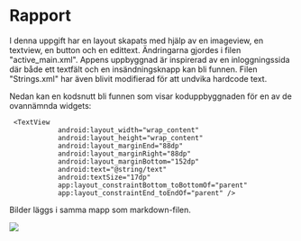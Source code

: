 
# Rapport

I denna uppgift har en layout skapats med hjälp av en imageview, en textview, en button och en edittext. Ändringarna gjordes i filen "active_main.xml". Appens uppbyggnad är inspirerad av en inloggningssida där både ett textfält och en insändningsknapp kan bli funnen. Filen "Strings.xml" har även blivit modifierad för att undvika hardcode text.

Nedan kan en kodsnutt bli funnen som visar koduppbyggnaden för en av de ovannämnda widgets:
```
 <TextView
            android:layout_width="wrap_content"
            android:layout_height="wrap_content"
            android:layout_marginEnd="88dp"
            android:layout_marginRight="88dp"
            android:layout_marginBottom="152dp"
            android:text="@string/text"
            android:textSize="17dp"
            app:layout_constraintBottom_toBottomOf="parent"
            app:layout_constraintEnd_toEndOf="parent" />
```

Bilder läggs i samma mapp som markdown-filen.

![](android.png)

